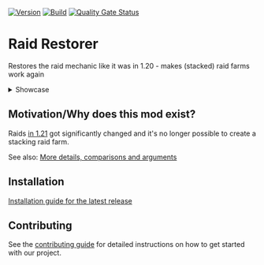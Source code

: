 <!-- modrinth_exclude.start -->

[![Version](https://img.shields.io/modrinth/v/7YpmyzZr)](https://modrinth.com/mod/raid-restore)
[![Build](https://img.shields.io/github/actions/workflow/status/litetex-oss/mcm-raid-restore/checkBuild.yml?branch=dev)](https://github.com/litetex-oss/mcm-raid-restore/actions/workflows/checkBuild.yml?query=branch%3Adev)
[![Quality Gate Status](https://sonarcloud.io/api/project_badges/measure?project=litetex-oss_mcm-raid-restore&metric=alert_status)](https://sonarcloud.io/dashboard?id=litetex-oss_mcm-raid-restore)

<!-- modrinth_exclude.end -->

# Raid Restorer

Restores the raid mechanic like it was in 1.20 - makes (stacked) raid farms work again

<details><summary>Showcase</summary>

[Showcase](https://github.com/litetex-oss/mcm-raid-restore/assets/40789489/eec2998c-00ad-4f8b-ac66-219fea0d5107)

</details>

## Motivation/Why does this mod exist?

Raids [in 1.21](https://minecraft.wiki/w/Java_Edition_24w13a) got significantly changed and it's no longer possible to create a stacking raid farm.

See also: [More details, comparisons and arguments](https://github.com/litetex-oss/mcm-raid-restore/blob/dev/MOTIVATION.md)

<!-- modrinth_exclude.start -->

## Installation
[Installation guide for the latest release](https://github.com/litetex-oss/mcm-raid-restore/releases/latest#Installation)

## Contributing
See the [contributing guide](./CONTRIBUTING.md) for detailed instructions on how to get started with our project.

<!-- modrinth_exclude.end -->

